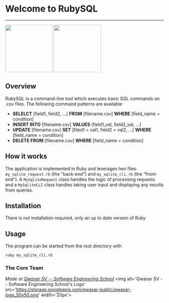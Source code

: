 # Welcome to RubySQL
***

<p float="left">
<img src="https://thumbs.dreamstime.com/b/sql-icon-trendy-modern-flat-linear-vector-white-bac-background-thin-line-internet-security-networking-collection-130953272.jpg" width="150"> 

<img src="https://icon-library.com/images/ruby-icon-png/ruby-icon-png-18.jpg" width="150" display="inline"> 
</p>

## Overview
RubySQL is a command-line tool which executes basic SQL commands on .csv files. The following command patterns are available

* **SELELCT** [field1, field2, ...] **FROM** [filename.csv] **WHERE** [field_name = condition]
* **INSERT INTO** [filename.csv] **VALUES** (field1_val, field2_val, ...)
* **UPDATE** [filename.csv] **SET** [filed1 = val1, field2 = val2, ...] **WHERE** [field_name = condition]
* **DELETE FROM** [filename.csv] **WHERE** [field_name = condition]

## How it works
The application is implemented in Ruby and leverages two files: `my_sqlite_request.rb` (the "back-end") and `my_sqlite_cli.rb` (the "front-end"). A `MySqliteRequest` class handles the logic of processing requests and a `MySqliteCLI` class handles taking user input and displaying any results from queries.



## Installation
There is not installation required, only an up to date version of Ruby

## Usage
The program can be started from the root directory with 
```
ruby my_sqlite_cli.rb
```

### The Core Team


<span><i>Made at <a href='https://qwasar.io'>Qwasar SV -- Software Engineering School</a></i></span>
<span><img alt='Qwasar SV -- Software Engineering School's Logo' src='https://storage.googleapis.com/qwasar-public/qwasar-logo_50x50.png' width='20px'></span>
